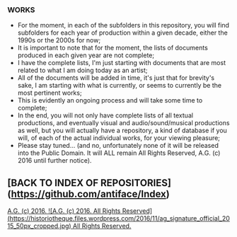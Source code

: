 ### WORKS
* For the moment, in each of the subfolders in this repository, you will find subfolders for each year of production within a given decade, either the 1990s or the 2000s for now;
* It is important to note that for the moment, the lists of documents produced in each given year are not complete;
* I have the complete lists, I'm just starting with documents that are most related to what I am doing today as an artist;
* All of the documents will be added in time, it's just that for brevity's sake, I am starting with what is currently, or seems to currently be the most pertinent works;
* This is evidently an ongoing process and will take some time to complete;
* In the end, you will not only have complete lists of all textual productions, and eventually visual and audio/sound/musical productions as well, but you will actually have a repository, a kind of database if you will, of each of the actual individual works, for your viewing pleasure;
* Please stay tuned... (and no, unfortunately none of it will be released into the Public Domain. It will ALL remain All Rights Reserved, A.G. (c) 2016 until further notice).

## [BACK TO INDEX OF REPOSITORIES] (https://github.com/antiface/Index)

[A.G. (c) 2016. ![A.G. (c) 2016. All Rights Reserved]
(https://historiotheque.files.wordpress.com/2016/11/ag_signature_official_2015_50px_cropped.jpg) All Rights Reserved.](http://alexgagnon.com)
